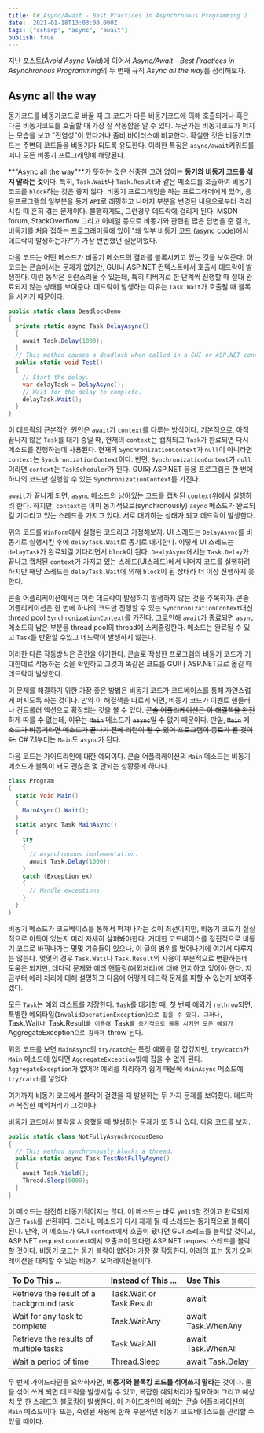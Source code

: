 ```yaml
---
title: C# Async/Await - Best Practices in Asynchronous Programming 2
date: '2021-01-18T13:03:00.000Z'
tags: ["csharp", "async", "await"]
publish: true
---
```


지난 포스트(*Avoid Async Void*)에 이어서 *Async/Await - Best Practices in Asynchronous Programming*의 두 번째 규칙 *Async all the way*를 정리해보자.

<!-- end -->

## Async all the way

동기코드를 비동기코드로 바꿀 때 그 코드가 다른 비동기코드에 의해 호출되거나 혹은 다른 비동기코드를 호출할 때 가장 잘 작동함을 알 수 있다. 누군가는 비동기코드가 퍼지는 모습을 보고 "전염성"이 있다거나 좀비 바이러스에 비교한다. 확실한 것은 비동기코드는 주변의 코드들을 비동기가 되도록 유도한다. 이러한 특징은 `async/await`키워드를 떠나 모든 비동기 프로그래밍에 해당된다.

**"Async all the way"**가 뜻하는 것은 신중한 고려 없이는 <span>**동기와 비동기 코드를 섞지 말라는 것**</span>이다. 특히, `Task.Wait`나 `Task.Result`와 같은 메소드를 호출하여 비동기 코드를 `block`하는 것은 좋지 않다. 비동기 프로그래밍을 하는 프로그래머에게 있어, 응용프로그램의 일부분을 동기 `API`로 래핑하고 나머지 부분을 변경된 내용으로부터 격리시킬 때 흔히 겪는 문제이다. 불행하게도, 그런경우 데드락에 걸리게 된다. MSDN forum, StackOverflow 그리고 이메일 등으로 비동기와 관련된 많은 답변을 준 결과, 비동기를 처음 접하는 프로그래머들에 있어 "왜 일부 비동기 코드 (async code)에서 데드락이 발생하는가?"가 가장 빈번했던 질문이었다.

다음 코드는 어떤 메소드가 비동기 메소드의 결과를 블록시키고 있는 것을 보여준다. 이 코드는 콘솔에서는 문제가 없지만, GUI나 ASP.NET 컨텍스트에서 호출시 데드락이 발생한다. 이런 동작은 혼란스러울 수 있는데, 특히 디버거로 한 단계씩 진행할 때 절대 완료되지 않는 상태를 보여준다. 데드락이 발생하는 이유는 `Task.Wait`가 호출될 때 블록을 시키기 때문이다.

```csharp
public static class DeadlockDemo
{
  private static async Task DelayAsync()
  {
    await Task.Delay(1000);
  }
  // This method causes a deadlock when called in a GUI or ASP.NET context.
  public static void Test()
  {
    // Start the delay.
    var delayTask = DelayAsync();
    // Wait for the delay to complete.
    delayTask.Wait();
  }
}
```

이 데드락의 근본적인 원인은 `await`가 `context`를 다루는 방식이다. 기본적으로, 아직 끝나지 않은 `Task`를 대기 중일 때, 현재의 `context`는 캡처되고 `Task`가 완료되면 다시 메소드를 진행하는데 사용된다. 현재의 `SynchronizationContext`가 `null`이 아니라면 `context`는 `SynchronizationContext`이다. 반면, `SynchronizationContext`가 `null`이라면 `context`는 `TaskScheduler`가 된다. GUI와 ASP.NET 응용 프로그램은 한 번에 하나의 코드만 실행할 수 있는 `SynchronizationContext`를 가진다.

`await`가 끝나게 되면, `async` 메소드의 남아있는 코드를 캡처된 `context`위에서 실행하려 한다. 하지만, `context`는 이미 동기적으로(synchronously) `async` 메소드가 완료되길 기다리고 있는 스레드를 가지고 있다. 서로 대기하는 상태가 되고 데드락이 발생한다.

위의 코드를 `WinForm`에서 실행된 코드라고 가정해보자. UI 스레드는 `DelayAsync`를 비동기로 실행시킨 후에 `delayTask.Wait`로 동기로 대기한다. 이렇게 UI 스레드는 `delayTask`가 완료되길 기다리면서 `block`이 된다. `DealyAsync`에서는 `Task.Delay`가 끝나고 캡처된 `context`가 가지고 있는 스레드(UI스레드)에서 나머지 코드를 실행하려하지만 해당 스레드는 `delayTask.Wait`에 의해 `block`이 된 상태라 더 이상 진행하지 못한다.

콘솔 어플리케이션에서는 이런 데드락이 발생하지 발생하지 않는 것을 주목하자. 콘솔 어플리케이션은 한 번에 하나의 코드만 진행할 수 있는 `SynchronizationContext`대신 thread pool `SynchronizationContext`를 가진다. 그로인해 `await`가 종료되면 `async` 메소드의 남은 부분을 thread pool의 thread에 스케줄링한다. 메소드는 완료될 수 있고 `Task`를 반환할 수있고 데드락이 발생하지 않는다.

이러한 다른 작동방식은 혼란을 야기한다. 콘솔로 작성한 프로그램의 비동기 코드가 기대한데로 작동하는 것을 확인하고 그것과 똑같은 코드를 GUI나 ASP.NET으로 옮길 때 데드락이 발생한다.

이 문제를 해결하기 위한 가장 좋은 방법은 비동기 코드가 코드베이스를 통해 자연스럽게 퍼지도록 하는 것이다. 만약 이 해결책을 따르게 되면, 비동기 코드가 이벤트 핸들러나 컨트롤러 액션으로 확장되는 것을 볼 수 있다. ~~콘솔 어플리케이션은 이 해결책을 완전하게 따를 수 없는데, 이유는 `Main` 메소드가 `async`일 수 없기 때문이다. 만일, `Main` 메소드가 비동기라면 메소드가 끝나기 전에 리턴이 될 수 있어 프로그램이 종료가 될 것이다.~~ <span>C# 7.1부터는 `Main`도 `async`가 된다.</span>

다음 코드는 가이드라인에 대한 예외이다. 콘솔 어플리케이션의 `Main` 메소드는 비동기 메소드가 블록이 돼도 괜찮은 몇 안되는 상황중에 하나다.

```csharp
class Program
{
  static void Main()
  {
    MainAsync().Wait();
  }
  static async Task MainAsync()
  {
    try
    {
      // Asynchronous implementation.
      await Task.Delay(1000);
    }
    catch (Exception ex)
    {
      // Handle exceptions.
    }
  }
}
```

비동기 메소드가 코드베이스를 통해서 퍼져나가는 것이 최선이지만, 비동기 코드가 실질적으로 이득이 있는지 미리 자세히 살펴봐야한다. 거대한 코드베이스를 점진적으로 비동기 코드로 바꿔나가는 몇몇 기술들이 있으나, 이 글의 범위를 벗어나기에 여기서 다루지는 않는다. 몇몇의 경우 `Task.Wati`나 `Task.Result`의 사용이 부분적으로 변환하는데 도움은 되지만, 데다락 문제와 에러 핸들링(예외처리)에 대해 인지하고 있어야 한다. 지금부터 에러 처리에 대해 설명하고 다음에 어떻게 데드락 문제를 피할 수 있는지 보여주겠다.

모든 `Task`는 예외 리스트를 저장한다. `Task`를 대기할 때, 첫 번째 예외가 `rethrow`되면, 특별한 예외타입(`InvalidOperationException)으로 잡을 수 있다. 그러나, `Task.Wait`나 `Task.Result`를 이용해 `Task`를 동기적으로 블록 시키면 모든 예외가 `AggregateException`으로 감싸져 `throw`된다.

위의 코드를 보면 `MainAsync`의 `try/catch`는 특정 예외를 잘 잡겠지만, `try/catch`가 `Main` 메소드에 있다면 `AggregateException`밖에 잡을 수 없게 된다. `AggregateException`가 없어야 예외를 처리하기 쉽기 때문에 `MainAsync` 메소드에 `try/catch`를 넣었다.

여기까지 비동기 코드에서 블락이 걸렸을 때 발생하는 두 가지 문제를 보여줬다. 데드락과 복잡한 예외처리가 그것이다.

비동기 코드에서 블락을 사용했을 때 발생하는 문제가 또 하나 있다. 다음 코드를 보자.

```csharp
public static class NotFullyAsynchronousDemo
{
  // This method synchronously blocks a thread.
  public static async Task TestNotFullyAsync()
  {
    await Task.Yield();
    Thread.Sleep(5000);
  }
}
```

이 메소드는 완전히 비동기적이지는 않다. 이 메소드는 바로 `yeild`할 것이고 완료되지 않은 `Task`를 반환하다. 그러나, 메소드가 다시 재개 될 때 스레드는 동기적으로 블록이 된다. 만약, 이 메소드가 GUI `context`에서 호출이 됐다면 GUI 스레드를 블락할 것이고, ASP.NET request context에서 호출ㄹ이 됐다면 ASP.NET request 스레드를 블락할 것이다. 비동기 코드는 동기 블락이 없어야 가장 잘 작동한다. 아래의 표는 동기 오퍼레이션을 대체할 수 있는 비동기 오퍼레이션들이다.

|To Do This ...|Instead of This ...|Use This|
|:---|:---|:---|
|Retrieve the result of a background task|Task.Wait or Task.Result|await|
|Wait for any task to complete|Task.WaitAny|await Task.WhenAny|
|Retrieve the results of multiple tasks|Task.WaitAll|await Task.WhenAll|
|Wait a period of time|Thread.Sleep|await Task.Delay|

두 번째 가이드라인을 요약하자면, <span>**비동기와 블록킹 코드를 섞어쓰지 말라**</span>는 것이다. 둘을 섞어 쓰게 되면 데드락을 발생시킬 수 있고, 복잡한 예외처리가 필요하며 그리고 예상치 못 한 스레드의 블로킹이 발생한다. 이 가이드라인의 예외는 콘솔 어플리케이션의 `Main` 메소드이다. 또는, 숙련된 사용에 한해 부분적인 비동기 코드베이스드를 관리할 수 있을 때이다.